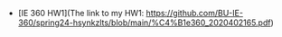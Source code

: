 
* [IE 360 HW1](The link to my HW1: https://github.com/BU-IE-360/spring24-hsynkzlts/blob/main/%C4%B1e360_2020402165.pdf)
